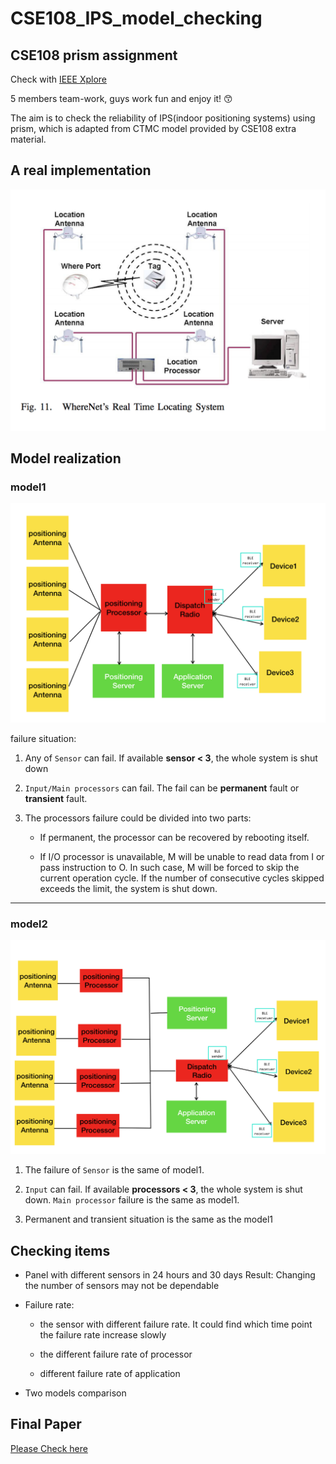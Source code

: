 # CSE108_IPS_model_checking

## CSE108 prism assignment

Check with [IEEE Xplore](https://ieeexplore.ieee.org/document/8589425/metrics#metrics)

5 members team-work, guys work fun and enjoy it! 😙

The aim is to check the reliability of IPS(indoor positioning systems) using prism, which is adapted from CTMC model provided by CSE108 extra material.

## A real implementation
![](./Pan/real_implementation.png)


## Model realization

### model1

![](./Pan/model1.png)

failure situation:

1. Any of `Sensor` can fail.  If available **sensor < 3**, the whole system is shut down

2. `Input/Main processors` can fail.  The fail can be **permanent** fault or **transient** fault.

3. The processors failure could be divided into two parts:

    - If permanent, the processor can be recovered by rebooting itself.  

    - If I/O processor is unavailable, M will be unable to read data from I or pass instruction to O.  In such case, M will be forced to skip the current operation cycle.  If the number of consecutive cycles skipped exceeds the limit, the system is shut down.

-----

### model2

![](./Pan/model2.png)


1. The failure of `Sensor` is the same of model1.

2. `Input` can fail. If available **processors < 3**, the whole system is shut down. `Main processor` failure is the same as model1.

3. Permanent and transient situation is the same as the model1


## Checking items  

- Panel with different sensors in 24 hours and 30 days
Result: Changing the number of sensors may not be dependable

- Failure rate:

    - the sensor with different failure rate. It could find which time point the         failure rate increase slowly

    - the different failure rate of processor

    - different failure rate of application

- Two models comparison


## Final Paper

[Please Check here](https://github.com/bravoPan/CSE108_IPS_model_checking/blob/master/final_revision.pdf)
